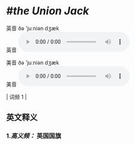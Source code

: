 # ***\#the Union Jack*** 
英音 ðə 'juːniən dʒæk  
英音
<audio src="./media/the Union Jack-B.aac" controls="controls"></audio>

美音 ðə 'juːniən dʒæk  
美音
<audio src="./media/the Union Jack.aac" controls="controls"></audio>



| 词频 1 |  

英文释义
---
### 1.*高义频：* **英国国旗**  


